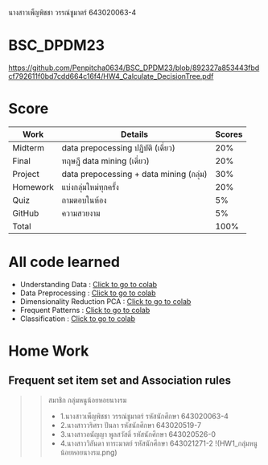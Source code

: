 นางสาวเพ็ญพิชชา วรรณ์ชูมาตร์ 643020063-4
# BSC_DPDM23

https://github.com/Penpitcha0634/BSC_DPDM23/blob/892327a853443fbdcf792611f0bd7cdd664c16f4/HW4_Calculate_DecisionTree.pdf

# Score
| **Work** | **Details** | **Scores** |
|---- | ---- | ---- |
| Midterm | data prepocessing ปฏิบัติ (เดี่ยว) | 20% |
| Final | ทฤษฎี data mining (เดี่ยว) | 20%
| Project | data prepocessing + data mining (กลุ่ม) | 30%
| Homework | แบ่งกลุ่มใหม่ทุกครั้ง | 20%
| Quiz | ถามตอบในห้อง | 5%
| GitHub | ความสวยงาม | 5%
| Total |  | 100% |

# All code learned
- Understanding Data : [Click to go to colab](https://github.com/Penpitcha0634/BSC_DPDM23/blob/b6baf21bd5c420639b097734dfe268dbdc5d27d8/Understanding_Data.ipynb)
- Data Preprocessing : [Click to go to colab](https://github.com/Penpitcha0634/BSC_DPDM23/blob/bab7eb424e37b0a1fbf1b313ff958c9609573c04/Data_Preprocessing.ipynb)
- Dimensionality Reduction PCA : [Click to go to colab](https://github.com/Penpitcha0634/BSC_DPDM23/blob/bab7eb424e37b0a1fbf1b313ff958c9609573c04/Dimensionality_Reduction_PCA.ipynb)
- Frequent Patterns : [Click to go to colab](https://github.com/Penpitcha0634/BSC_DPDM23/blob/bab7eb424e37b0a1fbf1b313ff958c9609573c04/Frequent_Patterns_(Association_Rules).ipynb)
- Classification : [Click to go to colab](https://github.com/Penpitcha0634/BSC_DPDM23/blob/bab7eb424e37b0a1fbf1b313ff958c9609573c04/Classification.ipynb)

# Home Work 
## Frequent set item set and Association rules
>> สมาชิก กลุ่มหนูน้อยหอยนางรม 
>>  - 1.นางสาวเพ็ญพิชชา  วรรณ์ชูมาตร์ รหัสนักศึกษา  643020063-4
>>  - 2.นางสาววริศรา     ปันลา      รหัสนักศึกษา  643020519-7 
>>  - 3.นางสาวอนัญญา   พูลสวัสดิ์    รหัสนักศึกษา  643020526-0
>>  - 4.นางสาววิลันดา    ทาระมาตย์  รหัสนักศึกษา  643021271-2
>> !(HW1_กลุ่มหนูน้อยหอยนางรม.png) 










